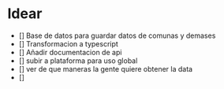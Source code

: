 # Idear

- [] Base de datos para guardar datos de comunas y demases
- [] Transformacion a typescript
- [] Añadir documentacion de api
- [] subir a plataforma para uso global
- [] ver de que maneras la gente quiere obtener la data
- []
